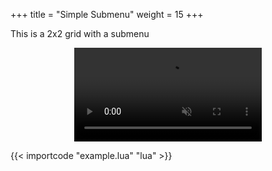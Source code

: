 +++
title = "Simple Submenu"
weight = 15
+++

This is a 2x2 grid with a submenu

<video muted playsinline controls
       style="max-width: 100%; height: auto; display: block; margin: 0 auto;"
       alt="Screen recording of GridKeys">
  <source src="./screenrecording.mp4" type="video/mp4">
</video>

{{< importcode "example.lua" "lua" >}}
